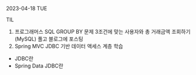 2023-04-18 TUE

TIL

  1. 프로그래머스 SQL GROUP BY 문제 3조건에 맞는 사용자와 총 거래금액 조회하기 (MySQL) 풀고 블로그에 포스팅
  2. Spring MVC JDBC 기반 데이터 액세스 계층 학습
  - JDBC란
  - Spring Data JDBC란
